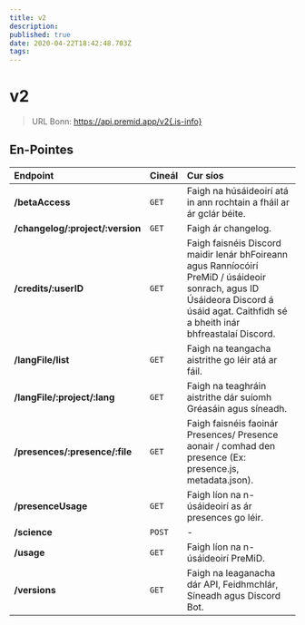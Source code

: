 ```yaml
---
title: v2
description:
published: true
date: 2020-04-22T18:42:48.703Z
tags:
---
```


# v2

> URL Bonn: https://api.premid.app/v2{.is-info}


## En-Pointes
<table>
  <thead>
    <tr>
      <th style="text-align:left">Endpoint</th>
      <th style="text-align:left">Cineál</th>
      <th style="text-align:left">Cur síos</th>
    </tr>
  </thead>
  <tbody>
    <tr>
      <td style="text-align:left"><b>/betaAccess</b>
      </td>
      <td style="text-align:left"><code>GET</code></td>
      <td style="text-align:left">Faigh na húsáideoirí atá in ann rochtain a fháil ar ár gclár béite.</td>
    </tr>
    <tr>
      <td style="text-align:left"><b>/changelog/:project/:version</b>
      </td>
      <td style="text-align:left"><code>GET</code></td>
      <td style="text-align:left">Faigh ár changelog.</td>
    </tr>
    <tr>
      <td style="text-align:left"><b>/credits/:userID</b>
      </td>
      <td style="text-align:left"><code>GET</code></td>
      <td style="text-align:left">Faigh faisnéis Discord maidir lenár bhFoireann agus Ranníocóirí PreMiD / úsáideoir sonrach, agus ID Úsáideora Discord á úsáid agat. Caithfidh sé a bheith inár bhfreastalaí Discord.</td>
    </tr>
    <tr>
      <td style="text-align:left"><b>/langFile/list</b>
      </td>
      <td style="text-align:left"><code>GET</code></td>
      <td style="text-align:left">Faigh na teangacha aistrithe go léir atá ar fáil.</td>
    </tr>
    <tr>
      <td style="text-align:left"><b>/langFile/:project/:lang</b>
      </td>
      <td style="text-align:left"><code>GET</code></td>
      <td style="text-align:left">Faigh na teaghráin aistrithe dár suíomh Gréasáin agus síneadh.</td>
    </tr>
    <tr>
      <td style="text-align:left"><b>/presences/:presence/:file</b>
      </td>
      <td style="text-align:left"><code>GET</code></td>
      <td style="text-align:left">Faigh faisnéis faoinár Presences/ Presence aonair / comhad den presence (Ex: presence.js, metadata.json).</td>
    </tr>
    <tr>
      <td style="text-align:left"><b>/presenceUsage</b>
      </td>
      <td style="text-align:left"><code>GET</code></td>
      <td style="text-align:left">Faigh líon na n-úsáideoirí as ár presences go léir.</td>
    </tr>
    <tr>
      <td style="text-align:left"><b>/science</b>
      </td>
      <td style="text-align:left"><code>POST</code></td>
      <td style="text-align:left">-</td>
    </tr>
    <tr>
      <td style="text-align:left"><b>/usage</b>
      </td>
      <td style="text-align:left"><code>GET</code></td>
      <td style="text-align:left">Faigh líon na n-úsáideoirí PreMiD.</td>
    </tr>
    <tr>
      <td style="text-align:left"><b>/versions</b>
      </td>
      <td style="text-align:left"><code>GET</code></td>
      <td style="text-align:left">Faigh na leaganacha dár API, Feidhmchlár, Síneadh agus Discord Bot.</td>
    </tr>
  </tbody>
</table>
